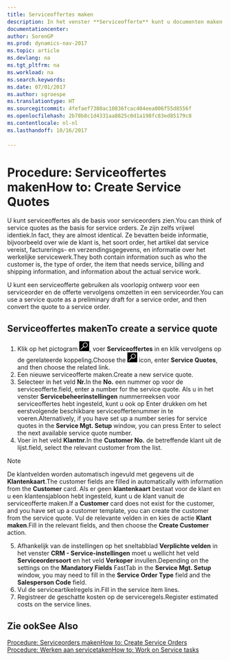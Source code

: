 ```yaml
---
title: Serviceoffertes maken
description: In het venster **Serviceofferte** kunt u documenten maken waarin u op aanvraag van de klant voor serviceartikelen gegevens invoert over een service, bijvoorbeeld herstel en onderhoud. U kunt een serviceofferte gebruiken als voorlopig ontwerp voor een serviceorder en de offerte vervolgens omzetten in een serviceorder.
documentationcenter: 
author: SorenGP
ms.prod: dynamics-nav-2017
ms.topic: article
ms.devlang: na
ms.tgt_pltfrm: na
ms.workload: na
ms.search.keywords: 
ms.date: 07/01/2017
ms.author: sgroespe
ms.translationtype: HT
ms.sourcegitcommit: 4fefaef7380ac10836fcac404eea006f55d8556f
ms.openlocfilehash: 2b78b8c1d4331aa8825c0d1a198fc83ed85179c8
ms.contentlocale: nl-nl
ms.lasthandoff: 10/16/2017

---
```

# <a name="how-to-create-service-quotes"></a><span data-ttu-id="b9266-104">Procedure: Serviceoffertes maken</span><span class="sxs-lookup"><span data-stu-id="b9266-104">How to: Create Service Quotes</span></span>
<span data-ttu-id="b9266-105">U kunt serviceoffertes als de basis voor serviceorders zien.</span><span class="sxs-lookup"><span data-stu-id="b9266-105">You can think of service quotes as the basis for service orders.</span></span> <span data-ttu-id="b9266-106">Ze zijn zelfs vrijwel identiek.</span><span class="sxs-lookup"><span data-stu-id="b9266-106">In fact, they are almost identical.</span></span> <span data-ttu-id="b9266-107">Ze bevatten beide informatie, bijvoorbeeld over wie de klant is, het soort order, het artikel dat service vereist, facturerings- en verzendingsgegevens, en informatie over het werkelijke servicewerk.</span><span class="sxs-lookup"><span data-stu-id="b9266-107">They both contain information such as who the customer is, the type of order, the item that needs service, billing and shipping information, and information about the actual service work.</span></span>
 
<span data-ttu-id="b9266-108">U kunt een serviceofferte gebruiken als voorlopig ontwerp voor een serviceorder en de offerte vervolgens omzetten in een serviceorder.</span><span class="sxs-lookup"><span data-stu-id="b9266-108">You can use a service quote as a preliminary draft for a service order, and then convert the quote to a service order.</span></span>  
  
## <a name="to-create-a-service-quote"></a><span data-ttu-id="b9266-109">Serviceoffertes maken</span><span class="sxs-lookup"><span data-stu-id="b9266-109">To create a service quote</span></span>  
1. <span data-ttu-id="b9266-110">Klik op het pictogram ![Zoeken naar pagina of rapport](media/ui-search/search_small.png "pictogram Zoeken naar pagina of rapport"), voer **Serviceoffertes** in en klik vervolgens op de gerelateerde koppeling.</span><span class="sxs-lookup"><span data-stu-id="b9266-110">Choose the ![Search for Page or Report](media/ui-search/search_small.png "Search for Page or Report icon") icon, enter **Service Quotes**, and then choose the related link.</span></span>  
2. <span data-ttu-id="b9266-111">Een nieuwe serviceofferte maken.</span><span class="sxs-lookup"><span data-stu-id="b9266-111">Create a new service quote.</span></span>  
3. <span data-ttu-id="b9266-112">Selecteer in het veld **Nr.**</span><span class="sxs-lookup"><span data-stu-id="b9266-112">In the **No.**</span></span> <span data-ttu-id="b9266-113">een nummer op voor de serviceofferte.</span><span class="sxs-lookup"><span data-stu-id="b9266-113">field, enter a number for the service quote.</span></span> <span data-ttu-id="b9266-114">Als u in het venster **Servicebeheerinstellingen** nummerreeksen voor serviceoffertes hebt ingesteld, kunt u ook op Enter drukken om het eerstvolgende beschikbare serviceoffertenummer in te voeren.</span><span class="sxs-lookup"><span data-stu-id="b9266-114">Alternatively, if you have set up a number series for service quotes in the **Service Mgt. Setup** window, you can press Enter to select the next available service quote number.</span></span>  
4. <span data-ttu-id="b9266-115">Voer in het veld **Klantnr.**</span><span class="sxs-lookup"><span data-stu-id="b9266-115">In the **Customer No.**</span></span>  <span data-ttu-id="b9266-116">de betreffende klant uit de lijst.</span><span class="sxs-lookup"><span data-stu-id="b9266-116">field, select the relevant customer from the list.</span></span>  

  > [!Note]  
  >  <span data-ttu-id="b9266-117">De klantvelden worden automatisch ingevuld met gegevens uit de **Klantenkaart**.</span><span class="sxs-lookup"><span data-stu-id="b9266-117">The customer fields are filled in automatically with information from the **Customer** card.</span></span> <span data-ttu-id="b9266-118">Als er geen **klantenkaart** bestaat voor de klant en u een klantensjabloon hebt ingesteld, kunt u de klant vanuit de serviceofferte maken.</span><span class="sxs-lookup"><span data-stu-id="b9266-118">If a **Customer** card does not exist for the customer, and you have set up a customer template, you can create the customer from the service quote.</span></span> <span data-ttu-id="b9266-119">Vul de relevante velden in en kies de actie **Klant maken**.</span><span class="sxs-lookup"><span data-stu-id="b9266-119">Fill in the relevant fields, and then choose the **Create Customer** action.</span></span>  
  
5. <span data-ttu-id="b9266-120">Afhankelijk van de instellingen op het sneltabblad **Verplichte velden** in het venster **CRM - Service-instellingen** moet u wellicht het veld **Serviceordersoort** en het veld **Verkoper** invullen.</span><span class="sxs-lookup"><span data-stu-id="b9266-120">Depending on the settings on the **Mandatory Fields** FastTab in the **Service Mgt. Setup** window, you may need to fill in the **Service Order Type** field and the **Salesperson Code** field.</span></span>  
6. <span data-ttu-id="b9266-121">Vul de serviceartikelregels in.</span><span class="sxs-lookup"><span data-stu-id="b9266-121">Fill in the service item lines.</span></span>  
7. <span data-ttu-id="b9266-122">Registreer de geschatte kosten op de serviceregels.</span><span class="sxs-lookup"><span data-stu-id="b9266-122">Register estimated costs on the service lines.</span></span>  
  
## <a name="see-also"></a><span data-ttu-id="b9266-123">Zie ook</span><span class="sxs-lookup"><span data-stu-id="b9266-123">See Also</span></span>  
[<span data-ttu-id="b9266-124">Procedure: Serviceorders maken</span><span class="sxs-lookup"><span data-stu-id="b9266-124">How to: Create Service Orders</span></span>](service-how-to-create-service-orders.md)  
[<span data-ttu-id="b9266-125">Procedure: Werken aan servicetaken</span><span class="sxs-lookup"><span data-stu-id="b9266-125">How to: Work on Service tasks</span></span>](service-how-to-work-on-service-tasks.md)  

 
